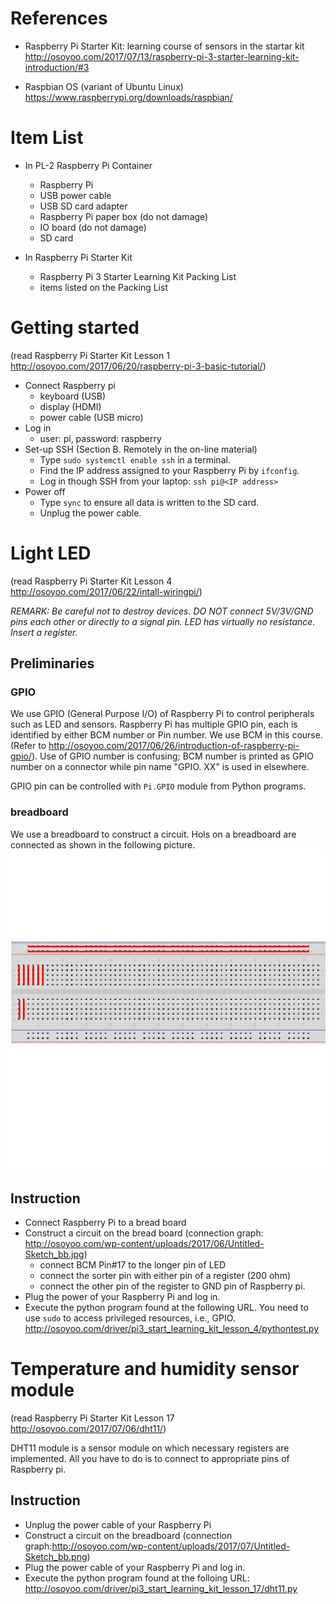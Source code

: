 # References

* Raspberry Pi Starter Kit: learning course of sensors in the startar kit http://osoyoo.com/2017/07/13/raspberry-pi-3-starter-learning-kit-introduction/#3

* Raspbian OS (variant of Ubuntu Linux)
https://www.raspberrypi.org/downloads/raspbian/

# Item List

* In PL-2 Raspberry Pi Container
  * Raspberry Pi
  * USB power cable
  * USB SD card adapter
  * Raspberry Pi paper box (do not damage)
  * IO board (do not damage)
  * SD card

* In Raspberry Pi Starter Kit
  * Raspberry Pi 3 Starter Learning Kit Packing List
  * items listed on the Packing List

# Getting started

(read Raspberry Pi Starter Kit Lesson 1
  http://osoyoo.com/2017/06/20/raspberry-pi-3-basic-tutorial/)

* Connect Raspberry pi
  * keyboard (USB)
  * display (HDMI)
  * power cable (USB micro)
* Log in
  * user: pi, password: raspberry
* Set-up SSH (Section B. Remotely in the on-line material)
  * Type `sudo systemctl enable ssh` in a terminal.
  * Find the IP address assigned to your Raspberry Pi by `ifconfig`.
  * Log in though SSH from your laptop: `ssh pi@<IP address>`
* Power off
  * Type `sync` to ensure all data is written to the SD card.
  * Unplug the power cable.

# Light LED

(read Raspberry Pi Starter Kit Lesson 4 http://osoyoo.com/2017/06/22/intall-wiringpi/)

*REMARK: Be careful not to destroy devices.  DO NOT connect 5V/3V/GND pins each other or directly to a signal pin.   LED has virtually no resistance.  Insert a register.*

## Preliminaries

### GPIO

We use GPIO (General Purpose I/O) of Raspberry Pi to control peripherals such as LED and sensors.  Raspberry Pi has multiple GPIO pin, each is identified by either BCM number or Pin number.  We use BCM in this course. (Refer to http://osoyoo.com/2017/06/26/introduction-of-raspberry-pi-gpio/).  Use of GPIO number is confusing; BCM number is printed as GPIO number on a connector while pin name "GPIO. XX" is used in elsewhere.

GPIO pin can be controlled with `Pi.GPIO` module from Python programs.

### breadboard

We use a breadboard to construct a circuit.  Hols on a breadboard are connected as shown in the following picture.
<img src="BREADBOARD.png">

## Instruction

* Connect Raspberry Pi to a bread board
* Construct a circuit on the bread board (connection graph: http://osoyoo.com/wp-content/uploads/2017/06/Untitled-Sketch_bb.jpg)
  * connect BCM Pin#17 to the longer pin of LED
  * connect the sorter pin with either pin of a register (200 ohm)
  * connect the other pin of the register to GND pin of Raspberry pi.
* Plug the power of your Raspberry Pi and log in.
* Execute the python program found at the following URL. You need to use `sudo` to access privileged resources, i.e., GPIO.  
 http://osoyoo.com/driver/pi3_start_learning_kit_lesson_4/pythontest.py

# Temperature and humidity sensor module

(read Raspberry Pi Starter Kit Lesson 17 http://osoyoo.com/2017/07/06/dht11/)

DHT11 module is a sensor module on which necessary registers are implemented.  All you have to do is to connect to appropriate pins of  Raspberry pi.

## Instruction

* Unplug the power cable of your Raspberry Pi
* Construct a circuit on the breadboard (connection graph:http://osoyoo.com/wp-content/uploads/2017/07/Untitled-Sketch_bb.png)
* Plug the power cable of your Raspberry Pi and log in.
* Execute the python program found at the folloing URL: http://osoyoo.com/driver/pi3_start_learning_kit_lesson_17/dht11.py
